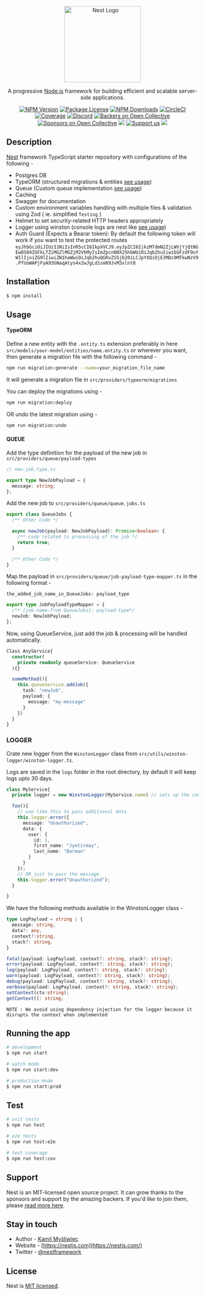 <p align="center">
  <a href="http://nestjs.com/" target="blank"><img src="https://nestjs.com/img/logo-small.svg" width="200" alt="Nest Logo" /></a>
</p>

[circleci-image]: https://img.shields.io/circleci/build/github/nestjs/nest/master?token=abc123def456
[circleci-url]: https://circleci.com/gh/nestjs/nest

  <p align="center">A progressive <a href="http://nodejs.org" target="_blank">Node.js</a> framework for building efficient and scalable server-side applications.</p>
    <p align="center">
<a href="https://www.npmjs.com/~nestjscore" target="_blank"><img src="https://img.shields.io/npm/v/@nestjs/core.svg" alt="NPM Version" /></a>
<a href="https://www.npmjs.com/~nestjscore" target="_blank"><img src="https://img.shields.io/npm/l/@nestjs/core.svg" alt="Package License" /></a>
<a href="https://www.npmjs.com/~nestjscore" target="_blank"><img src="https://img.shields.io/npm/dm/@nestjs/common.svg" alt="NPM Downloads" /></a>
<a href="https://circleci.com/gh/nestjs/nest" target="_blank"><img src="https://img.shields.io/circleci/build/github/nestjs/nest/master" alt="CircleCI" /></a>
<a href="https://coveralls.io/github/nestjs/nest?branch=master" target="_blank"><img src="https://coveralls.io/repos/github/nestjs/nest/badge.svg?branch=master#9" alt="Coverage" /></a>
<a href="https://discord.gg/G7Qnnhy" target="_blank"><img src="https://img.shields.io/badge/discord-online-brightgreen.svg" alt="Discord"/></a>
<a href="https://opencollective.com/nest#backer" target="_blank"><img src="https://opencollective.com/nest/backers/badge.svg" alt="Backers on Open Collective" /></a>
<a href="https://opencollective.com/nest#sponsor" target="_blank"><img src="https://opencollective.com/nest/sponsors/badge.svg" alt="Sponsors on Open Collective" /></a>
  <a href="https://paypal.me/kamilmysliwiec" target="_blank"><img src="https://img.shields.io/badge/Donate-PayPal-ff3f59.svg"/></a>
    <a href="https://opencollective.com/nest#sponsor"  target="_blank"><img src="https://img.shields.io/badge/Support%20us-Open%20Collective-41B883.svg" alt="Support us"></a>
  <a href="https://twitter.com/nestframework" target="_blank"><img src="https://img.shields.io/twitter/follow/nestframework.svg?style=social&label=Follow"></a>
</p>
  <!--[![Backers on Open Collective](https://opencollective.com/nest/backers/badge.svg)](https://opencollective.com/nest#backer)
  [![Sponsors on Open Collective](https://opencollective.com/nest/sponsors/badge.svg)](https://opencollective.com/nest#sponsor)-->

## Description

[Nest](https://github.com/nestjs/nest) framework TypeScript starter repository with configurations of the following -

- Postgres DB
- TypeORM (structured migrations & entities [see usage](#typeorm-usage))
- Queue (Custom queue implementation [see usage](#queue-usage))
- Caching
- Swagger for documentation
- Custom environment variables handling with multiple files & validation using Zod ( ie. simplified `Testing` )
- Helmet to set security-related HTTP headers appropriately
- Logger using winston (console logs are nest like [see usage](#logger-usage))
- Auth Guard (Expects a Bearar token): By default the following token will work if you want to test the protected routes
  `eyJhbGciOiJIUzI1NiIsInR5cCI6IkpXVCJ9.eyJpZCI6IjkzMTdmN2ZjLWVjYjQtNGEwOS04ZGFkLTZiMGZlMGZjM2VhMyIsImZpcnN0X25hbWUiOiJqb2huIiwibGFzdF9uYW1lIjoiZG9lIiwiZW1haWwiOiJqb2huQGRvZS5jb20iLCJpYXQiOjE3MDc0MTkwNzV9.PfUoWAPjFyA93GNaqAtys4x2wJgLd1sm89JvM3xlnt8`

## Installation

```bash
$ npm install
```

## Usage

<div id="typeorm-usage">
</div>

#### TypeORM

Define a new entity with the `.entity.ts` extension preferably in here `src/models/your-model/entities/name.entity.ts` or wherever you want, then generate a migration file with the following command -

```bash
npm run migration:generate --name=your_migration_file_name
```

It will generate a migration file in `src/providers/typeorm/migrations`

You can deploy the migrations using -

```bash
npm run migration:deploy
```

OR undo the latest migration using -

```bash
npm run migration:undo
```

<div id="queue-usage"></div>

#### QUEUE

Add the type definition for the payload of the new job in `src/providers/queue/payload-types`

```ts
// new-job.type.ts

export type NewJobPayload = {
  message: string;
};
```

Add the new job to `src/providers/queue/queue.jobs.ts`

```ts
export class QueueJobs {
  /** Other Code */

  async newJob(payload: NewJobPayload): Promise<boolean> {
    /** code related to processing of the job */
    return true;
  }

  /** Other Code */
}
```

Map the payload in `src/providers/queue/job-payload-type-mapper.ts` in the following format -

`the_added_job_name_in_QueueJobs: payload_type`

```ts
export type JobPayloadTypeMapper = {
  /** [job-name-from QueueJobs]: payload-type*/
  newJob: NewJobPayload;
};
```

Now, using QueueService, just add the job & processing will be handled automatically.

```ts
Class AnyService{
  constructor(
    private readonly queueService: QueueService
  ){}

  someMethod(){
    this.queueService.addJob({
      task: "newJob",
      payload: {
        message: "my-message"
      }
    })
  }
}

```


<div id="logger-usage"></div>

### LOGGER

Crate new logger from the `WinstonLogger` class from `src/utils/winston-logger/winston-logger.ts`.

Logs are saved in the `logs` folder in the root directory, by default it will keep logs upto 30 days.

```ts
class MyService{
  private logger = new WinstonLogger(MyService.name) // sets up the context

  foo(){
    // use like this to pass additional data
    this.logger.error({
      message: "Unauthorized",
      data: {
        user: {
          id: 1,
          first_name: "Jyotirmay",
          last_name: "Barman"
        }
      }
    });
    // OR just to pass the message
    this.logger.error("Unauthorized");
  }

}

```

We have the following methods available in the WinstonLogger class - 

```ts
type LogPayload = string | {
  message: string,
  data?: any,
  context?:string,
  stack?: string,
}

fatal(payload: LogPayload, context?: string, stack?: string);
error(payload: LogPayload, context?: string, stack?: string);
log(payload: LogPayload, context?: string, stack?: string);
warn(payload: LogPayload, context?: string, stack?: string);
debug(payload: LogPayload, context?: string, stack?: string);
verbose(payload: LogPayload, context?: string, stack?: string);
setContext(ctx:string);
getContext(): string;
```

`NOTE : We avoid using dependency injection for the logger because it disrupts the context when implemented` 

## Running the app

```bash
# development
$ npm run start

# watch mode
$ npm run start:dev

# production mode
$ npm run start:prod
```

## Test

```bash
# unit tests
$ npm run test

# e2e tests
$ npm run test:e2e

# test coverage
$ npm run test:cov
```

## Support

Nest is an MIT-licensed open source project. It can grow thanks to the sponsors and support by the amazing backers. If you'd like to join them, please [read more here](https://docs.nestjs.com/support).

## Stay in touch

- Author - [Kamil Myśliwiec](https://kamilmysliwiec.com)
- Website - [https://nestjs.com](https://nestjs.com/)
- Twitter - [@nestframework](https://twitter.com/nestframework)

## License

Nest is [MIT licensed](LICENSE).
